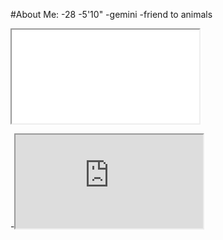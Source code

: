 #About Me:
-28
-5'10"
-gemini
-friend to animals
<iframe src="url" title="description"></iframe>

-<iframe src="https://www.ala.org/news/sites/ala.org.news/files/news/pressreleaseimages/Satten-Lopez_Spectrum%2021.jpeg" title="pic of me, 2021"></iframe>

